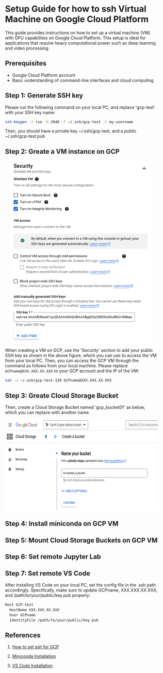 # Setup Guide for how to ssh Virtual Machine on Google Cloud Platform

This guide provides instructions on how to set up a virtual machine (VM) with GPU capabilities on Google Cloud Platform. This setup is ideal for applications that require heavy computational power such as deep learning and video processing.

## Prerequisites

- Google Cloud Platform account
- Basic understanding of command-line interfaces and cloud computing

## Step 1: Generate SSH key

Please run the following command on your local PC, and replace 'gcp-test' with your SSH key name:

```bash
ssh-keygen -t rsa -b 2048 -f ~/.ssh/gcp-test -C my-username
```
Then, you should have a private key ~/.ssh/gcp-test, and a public ~/.ssh/gcp-test.pub

## Step 2: Greate a VM instance on GCP 

<div style="text-align:center;">
  <img src="gcp_vm.png" height="600"/>
</div>

When creating a VM on GCP, use the 'Security' section to add your public SSH key as shown in the above figure, which you can use to access the VM from your local PC. Then, you can access the GCP VM through the command as follows from your local machine. Please replace `GCPname@XXX.XXX.XX.XXX` to your GCP account and the IP of the VM:

```bash
ssh -i ~/.ssh/gcp-test-120 GCPname@XXX.XXX.XX.XXX
```

## Step 3: Greate Cloud Storage Bucket

Then, create a Cloud Storage Bucket named 'gcp_bucket01' as below, which you can replace with another name.
<div style="text-align:center;">
  <img src="gcp_bucket.png" height="300"/>
</div>

## Step 4: Install miniconda on GCP VM 



## Step 5: Mount Cloud Storage Buckets on GCP VM



## Step 6: Set remote Jupyter Lab



## Step 7: Set remote VS Code

After installing VS Code on your local PC, set the config file in the .ssh path accordingly. Specifically, make sure to update GCPname, XXX.XXX.XX.XXX, and /path/to/your/public/key.pub properly:

```bash
Host GCP-test
  HostName XXX.XXX.XX.XXX
  User GCPname
  IdentityFile /path/to/your/public/key.pub
```

## References

1. [How to set ssh for GCP](https://www.youtube.com/watch?v=elXJCyBSHUk)

2. [Miniconda Installation](https://docs.anaconda.com/free/miniconda/index.html)

3. [VS Code Installation](https://code.visualstudio.com/docs/setup/linux)
